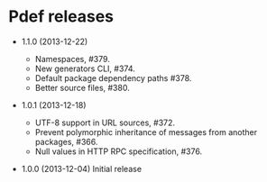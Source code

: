 Pdef releases
=============

- 1.1.0 (2013-12-22)
    - Namespaces, #379.
    - New generators CLI, #374.
    - Default package dependency paths #378.
    - Better source files, #380.

- 1.0.1 (2013-12-18)
    - UTF-8 support in URL sources, #372.
    - Prevent polymorphic inheritance of messages from another packages, #366.
    - Null values in HTTP RPC specification, #376.

- 1.0.0 (2013-12-04)
    Initial release
